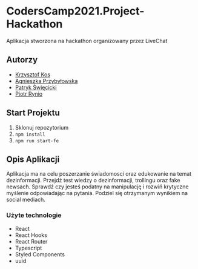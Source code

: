 # CodersCamp2021.Project-Hackathon

Aplikacja stworzona na hackathon organizowany przez LiveChat

## Autorzy

- [Krzysztof Kos](https://github.com/Kosik33i6)
- [Agnieszka Przybyłowska](https://github.com/APrzybylowska)
- [Patryk Święcicki](https://github.com/PSwiecicki)
- [Piotr Rynio](https://github.com/PiotrRynio)

## Start Projektu
1. Sklonuj repozytorium
2. `npm install`
3. `npm run start-fe`

## Opis Aplikacji
Aplikacja ma na celu poszerzanie świadomosci oraz edukowanie na temat dezinformacji. Przejdź test wiedzy o dezinformacji, trollingu oraz fake newsach. Sprawdź czy jesteś podatny na manipulację i rozwiń krytyczne myślenie odpowiadając na pytania. Podziel się otrzymanym wynikiem na social mediach.

### Użyte technologie

- React
- React Hooks
- React Router
- Typescript
- Styled Components
- uuid
